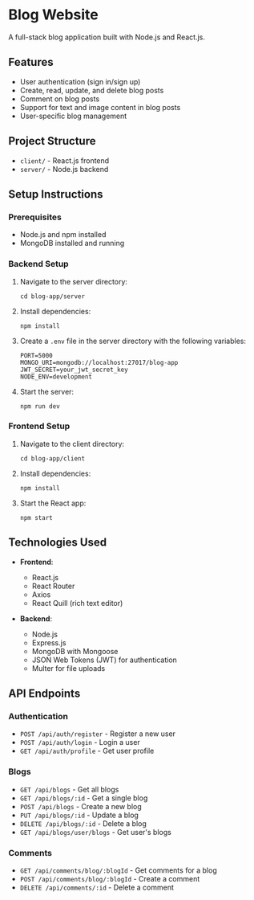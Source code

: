 # Blog Website

A full-stack blog application built with Node.js and React.js.

## Features

- User authentication (sign in/sign up)
- Create, read, update, and delete blog posts
- Comment on blog posts
- Support for text and image content in blog posts
- User-specific blog management

## Project Structure

- `client/` - React.js frontend
- `server/` - Node.js backend

## Setup Instructions

### Prerequisites

- Node.js and npm installed
- MongoDB installed and running

### Backend Setup

1. Navigate to the server directory:
   ```
   cd blog-app/server
   ```

2. Install dependencies:
   ```
   npm install
   ```

3. Create a `.env` file in the server directory with the following variables:
   ```
   PORT=5000
   MONGO_URI=mongodb://localhost:27017/blog-app
   JWT_SECRET=your_jwt_secret_key
   NODE_ENV=development
   ```

4. Start the server:
   ```
   npm run dev
   ```

### Frontend Setup

1. Navigate to the client directory:
   ```
   cd blog-app/client
   ```

2. Install dependencies:
   ```
   npm install
   ```

3. Start the React app:
   ```
   npm start
   ```

## Technologies Used

- **Frontend**:
  - React.js
  - React Router
  - Axios
  - React Quill (rich text editor)

- **Backend**:
  - Node.js
  - Express.js
  - MongoDB with Mongoose
  - JSON Web Tokens (JWT) for authentication
  - Multer for file uploads

## API Endpoints

### Authentication
- `POST /api/auth/register` - Register a new user
- `POST /api/auth/login` - Login a user
- `GET /api/auth/profile` - Get user profile

### Blogs
- `GET /api/blogs` - Get all blogs
- `GET /api/blogs/:id` - Get a single blog
- `POST /api/blogs` - Create a new blog
- `PUT /api/blogs/:id` - Update a blog
- `DELETE /api/blogs/:id` - Delete a blog
- `GET /api/blogs/user/blogs` - Get user's blogs

### Comments
- `GET /api/comments/blog/:blogId` - Get comments for a blog
- `POST /api/comments/blog/:blogId` - Create a comment
- `DELETE /api/comments/:id` - Delete a comment 